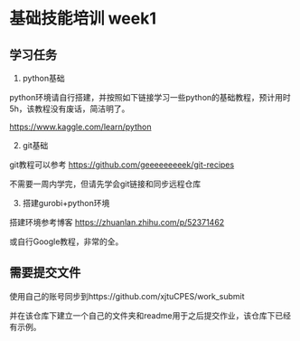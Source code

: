 # 基础技能培训 week1



## 学习任务

1. python基础

python环境请自行搭建，并按照如下链接学习一些python的基础教程，预计用时5h，该教程没有废话，简洁明了。

https://www.kaggle.com/learn/python



2. git基础

git教程可以参考 https://github.com/geeeeeeeeek/git-recipes

不需要一周内学完，但请先学会git链接和同步远程仓库



3. 搭建gurobi+python环境


搭建环境参考博客 https://zhuanlan.zhihu.com/p/52371462

或自行Google教程，非常的全。



## 需要提交文件


使用自己的账号同步到https://github.com/xjtuCPES/work_submit

并在该仓库下建立一个自己的文件夹和readme用于之后提交作业，该仓库下已经有示例。
